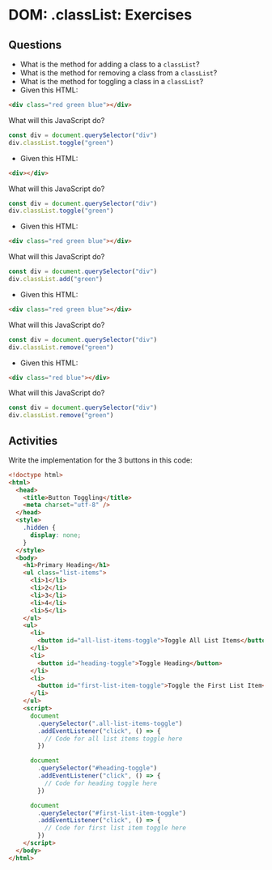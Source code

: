 # DOM: .classList: Exercises

## Questions

* What is the method for adding a class to a `classList`?
* What is the method for removing a class from a `classList`?
* What is the method for toggling a class in a `classList`?
* Given this HTML:

```html
<div class="red green blue"></div>
```

What will this JavaScript do?

```js
const div = document.querySelector("div")
div.classList.toggle("green")
```

* Given this HTML:

```html
<div></div>
```

What will this JavaScript do?

```js
const div = document.querySelector("div")
div.classList.toggle("green")
```

* Given this HTML:

```html
<div class="red green blue"></div>
```

What will this JavaScript do?

```js
const div = document.querySelector("div")
div.classList.add("green")
```

* Given this HTML:

```html
<div class="red green blue"></div>
```

What will this JavaScript do?

```js
const div = document.querySelector("div")
div.classList.remove("green")
```

* Given this HTML:

```html
<div class="red blue"></div>
```

What will this JavaScript do?

```js
const div = document.querySelector("div")
div.classList.remove("green")
```

## Activities

Write the implementation for the 3 buttons in this code:

```html
<!doctype html>
<html>
  <head>
    <title>Button Toggling</title>
    <meta charset="utf-8" />
  </head>
  <style>
    .hidden {
      display: none;
    }
  </style>
  <body>
    <h1>Primary Heading</h1>
    <ul class="list-items">
      <li>1</li>
      <li>2</li>
      <li>3</li>
      <li>4</li>
      <li>5</li>
    </ul>
    <ul>
      <li>
        <button id="all-list-items-toggle">Toggle All List Items</button>
      </li>
      <li>
        <button id="heading-toggle">Toggle Heading</button>
      </li>
      <li>
        <button id="first-list-item-toggle">Toggle the First List Item</button>
      </li>
    </ul>
    <script>
      document
        .querySelector(".all-list-items-toggle")
        .addEventListener("click", () => {
          // Code for all list items toggle here
        })

      document
        .querySelector("#heading-toggle")
        .addEventListener("click", () => {
          // Code for heading toggle here
        })

      document
        .querySelector("#first-list-item-toggle")
        .addEventListener("click", () => {
          // Code for first list item toggle here
        })
    </script>
  </body>
</html>
```
